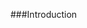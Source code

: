 <!-- 
.. title: Skype For Business SDK Prerequisites
.. slug: skype-for-business-sdk-prerequisites.md
.. date: 2016-10-07 08:00:00 UTC
.. tags: .net, microsoft, skype for business, skype, office365, powershell
.. category: programming
.. link: 
.. description: How to interact with a remote SharePoint Online site and perform automatic process.
.. type: text
-->

###Introduction

